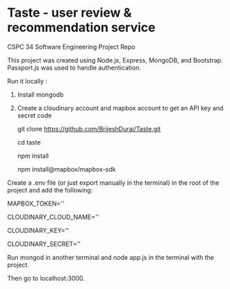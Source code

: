 # Taste - user review & recommendation service
CSPC 34 Software Engineering Project Repo

This project was created using Node.js, Express, MongoDB, and Bootstrap. Passport.js was used to handle authentication.

Run it locally :


1. Install mongodb

2. Create a cloudinary account and mapbox account to get an API key and secret code

    git clone https://github.com/BrijeshDurai/Taste.git

    cd taste

    npm install
    
    npm install@mapbox/mapbox-sdk


Create a .env file (or just export manually in the terminal) in the root of the project and add the following:

MAPBOX_TOKEN='<token>'
  
CLOUDINARY_CLOUD_NAME='<name>'
  
CLOUDINARY_KEY='<key>'

CLOUDINARY_SECRET='<secret>'

Run mongod in another terminal and node app.js in the terminal with the project.

Then go to localhost:3000.
